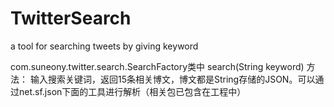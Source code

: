 # TwitterSearch
a tool for searching tweets by giving keyword

com.suneony.twitter.search.SearchFactory类中
  search(String keyword) 方法：
  输入搜索关键词，返回15条相关博文，博文都是String存储的JSON。可以通过net.sf.json下面的工具进行解析（相关包已包含在工程中）
